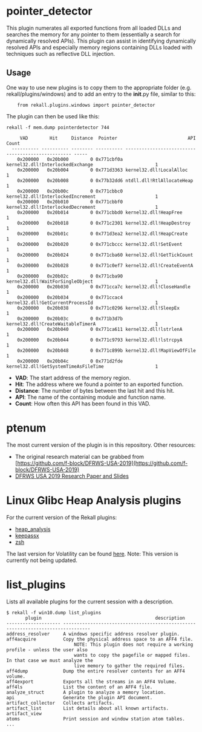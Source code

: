 # pointer_detector

This plugin numerates all exported functions from all loaded DLLs and searches the memory for any pointer to them (essentially a search for dynamically resolved APIs). This plugin can assist in identifying dynamically resolved APIs and especially memory regions containing DLLs loaded with techniques such as reflective DLL injection.

## Usage

One way to use new plugins is to copy them to the appropriate folder (e.g. rekall/plugins/windows) and to add an entry to the __init__.py file, similar to this:
```
    from rekall.plugins.windows import pointer_detector
```

The plugin can then be used like this:

```
rekall -f mem.dump pointerdetector 744

     VAD        Hit     Distance  Pointer                          API                         Count
  ---------- ---------- -------- ---------- -------------------------------------------------- -----
    0x200000   0x20b000        0 0x771cbf0a kernel32.dll!InterlockedExchange                       1
    0x200000   0x20b004        0 0x771d3363 kernel32.dll!LocalAlloc                                1
    0x200000   0x20b008        0 0x77b32dd6 ntdll.dll!RtlAllocateHeap                              1
    0x200000   0x20b00c        0 0x771cbbc0 kernel32.dll!InterlockedIncrement                      1
    0x200000   0x20b010        0 0x771cbbf0 kernel32.dll!InterlockedDecrement                      1
    0x200000   0x20b014        0 0x771cbbd0 kernel32.dll!HeapFree                                  1
    0x200000   0x20b018        0 0x771c2301 kernel32.dll!HeapDestroy                               1
    0x200000   0x20b01c        0 0x771d3ea2 kernel32.dll!HeapCreate                                1
    0x200000   0x20b020        0 0x771cbccc kernel32.dll!SetEvent                                  1
    0x200000   0x20b024        0 0x771cba60 kernel32.dll!GetTickCount                              1
    0x200000   0x20b028        0 0x771c0ef7 kernel32.dll!CreateEventA                              1
    0x200000   0x20b02c        0 0x771cba90 kernel32.dll!WaitForSingleObject                       1
    0x200000   0x20b030        0 0x771cca7c kernel32.dll!CloseHandle                               1
    0x200000   0x20b034        0 0x771ccac4 kernel32.dll!GetCurrentProcessId                       1
    0x200000   0x20b038        0 0x771c0296 kernel32.dll!SleepEx                                   1
    0x200000   0x20b03c        0 0x771b3d7b kernel32.dll!CreateWaitableTimerA                      1
    0x200000   0x20b040        0 0x771ca611 kernel32.dll!lstrlenA                                  1
    0x200000   0x20b044        0 0x771c9793 kernel32.dll!lstrcpyA                                  1
    0x200000   0x20b048        0 0x771c899b kernel32.dll!MapViewOfFile                             1
    0x200000   0x20b04c        0 0x771d2fde kernel32.dll!GetSystemTimeAsFileTime                   1
```

- **VAD**: The start address of the memory region.
- **Hit**: The address where we found a pointer to an exported function.
- **Distance**: The number of bytes between the last hit and this hit.
- **API**: The name of the containing module and function name.
- **Count**: How often this API has been found in this VAD.


# ptenum
The most current version of the plugin is in this repository. Other resources:
- The original research material can be grabbed from [https://github.com/f-block/DFRWS-USA-2019](https://github.com/f-block/DFRWS-USA-2019)
- [DFRWS USA 2019 Research Paper and Slides](https://www.dfrws.org/conferences/dfrws-usa-2019/sessions/windows-memory-forensics-detecting-unintentionally-hidden)

# Linux Glibc Heap Analysis plugins

For the current version of the Rekall plugins:
- [heap_analysis](https://github.com/google/rekall/blob/master/rekall-core/rekall/plugins/linux/heap_analysis.py)
- [keepassx](https://github.com/google/rekall/blob/master/rekall-core/rekall/plugins/linux/keepassx.py)
- [zsh](https://github.com/google/rekall/blob/master/rekall-core/rekall/plugins/linux/zsh.py)

The last version for Volatility can be found [here](https://github.com/volatilityfoundation/community/tree/master/FrankBlock). Note: This version is currently not being updated.

# list_plugins

Lists all available plugins for the current session with a description.

```
$ rekall -f win10.dump list_plugins
       plugin                                          description                                   
-------------------- --------------------------------------------------------------------------------
address_resolver     A windows specific address resolver plugin.                                     
aff4acquire          Copy the physical address space to an AFF4 file.                                
                         NOTE: This plugin does not require a working profile - unless the user also 
                         wants to copy the pagefile or mapped files. In that case we must analyze the
                         live memory to gather the required files.                                   
aff4dump             Dump the entire resolver contents for an AFF4 volume.                           
aff4export           Exports all the streams in an AFF4 Volume.                                      
aff4ls               List the content of an AFF4 file.                                               
analyze_struct       A plugin to analyze a memory location.                                          
api                  Generate the plugin API document.                                               
artifact_collector   Collects artifacts.                                                             
artifact_list        List details about all known artifacts.                                         
artifact_view                                                                                        
atoms                Print session and window station atom tables.                                   
...
```
